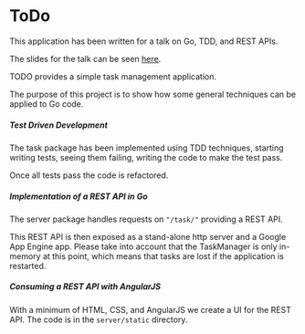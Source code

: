 ToDo
========

This application has been written for a talk on Go, TDD, and REST APIs.

The slides for the talk can be seen [here](http://go-talks.appspot.com/github.com/campoy/todo/talk/talk.slide).

TODO provides a simple task management application.

The purpose of this project is to show how some general techniques can be applied to Go code.

##### Test Driven Development

The task package has been implemented using TDD techniques, starting writing tests, seeing them failing, writing the code to make the test pass.

Once all tests pass the code is refactored.

##### Implementation of a REST API in Go

The server package handles requests on `"/task/"` providing a REST API.

This REST API is then exposed as a stand-alone http server and a Google App Engine app.
Please take into account that the TaskManager is only in-memory at this point, which means that tasks are
lost if the application is restarted.

##### Consuming a REST API with AngularJS

With a minimum of HTML, CSS, and AngularJS we create a UI for the REST API.
The code is in the `server/static` directory.
